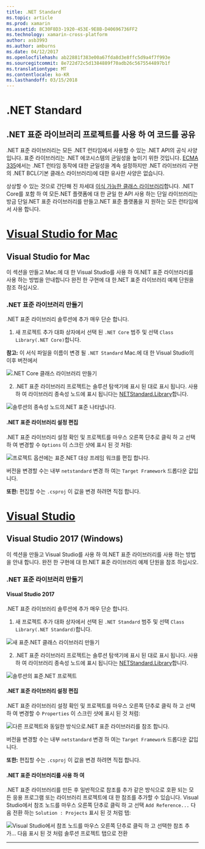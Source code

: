 ```yaml
---
title: .NET Standard
ms.topic: article
ms.prod: xamarin
ms.assetid: 8C30F8D3-1920-453E-9E8B-D40696736FF2
ms.technology: xamarin-cross-platform
author: asb3993
ms.author: amburns
ms.date: 04/12/2017
ms.openlocfilehash: ab22881f383e00a67fda8d3e8ffc5d9a4f7f993e
ms.sourcegitcommit: 8e722d72c5d1384889f70adb26c5675544897b1f
ms.translationtype: MT
ms.contentlocale: ko-KR
ms.lasthandoff: 03/15/2018
---
```

# <a name="net-standard"></a>.NET Standard

## <a name="using-net-standard-library-projects-to-share-code"></a>.NET 표준 라이브러리 프로젝트를 사용 하 여 코드를 공유

.NET 표준 라이브러리는 모든 .NET 런타임에서 사용할 수 있는 .NET API의 공식 사양입니다. 표준 라이브러리는 .NET 에코시스템의 균일성을 높이기 위한 것입니다.
[ECMA 335](https://github.com/dotnet/coreclr/blob/master/Documentation/project-docs/dotnet-standards.md)에서는 .NET 런타임 동작에 대한 균일성을 계속 설정하지만 .NET 라이브러리 구현의 .NET BCL(기본 클래스 라이브러리)에 대한 유사한 사양은 없습니다.

상상할 수 있는 것으로 간단해 진 차세대 [이식 가능한 클래스 라이브러리](https://msdn.microsoft.com/library/gg597391.aspx)합니다.
.NET Core를 포함 하 여 모든.NET 플랫폼에 대 한 균일 한 API 사용 하는 단일 라이브러리는 방금 단일.NET 표준 라이브러리를 만들고.NET 표준 플랫폼을 지 원하는 모든 런타임에서 사용 합니다.

# <a name="visual-studio-for-mactabvsmac"></a>[Visual Studio for Mac](#tab/vsmac)

## <a name="visual-studio-for-mac"></a>Visual Studio for Mac

이 섹션을 만들고 Mac.에 대 한 Visual Studio를 사용 하 여.NET 표준 라이브러리를 사용 하는 방법을 안내합니다 완전 한 구현에 대 한.NET 표준 라이브러리 예제 단원을 참조 하십시오.

### <a name="creating-a-net-standard-library"></a>.NET 표준 라이브러리 만들기

.NET 표준 라이브러리 솔루션에 추가 매우 단순 합니다.

1. 새 프로젝트 추가 대화 상자에서 선택 된 `.NET Core` 범주 및 선택 `Class Library(.NET Core)`합니다.

  **참고:** 이 서식 파일을 이름이 변경 될 `.NET Standard` Mac.에 대 한 Visual Studio의 이후 버전에서

  ![.NET Core 클래스 라이브러리 만들기](net-standard-images/vsm01.png)

2. .NET 표준 라이브러리 프로젝트는 솔루션 탐색기에 표시 된 대로 표시 됩니다. 사용 하 여 라이브러리 종속성 노드에 표시 됩니다는 [NETStandard.Library](https://www.nuget.org/packages/NETStandard.Library/)합니다.

  ![솔루션의 종속성 노드의.NET 표준 나타냅니다.](net-standard-images/vsm02.png)

#### <a name="editing-net-standard-library-settings"></a>.NET 표준 라이브러리 설정 편집

.NET 표준 라이브러리 설정 확인 및 프로젝트를 마우스 오른쪽 단추로 클릭 하 고 선택 하 여 변경할 수 `Options` 이 스크린 샷에 표시 된 것 처럼:

![프로젝트 옵션에는 표준.NET 대상 프레임 워크를 편집 합니다.](net-standard-images/vsm03.png)

버전을 변경할 수는 내부 `netstandard` 변경 하 여는 `Target Framework` 드롭다운 값입니다.

**또한:** 편집할 수는 `.csproj` 이 값을 변경 하려면 직접 합니다.

# <a name="visual-studiotabvswin"></a>[Visual Studio](#tab/vswin)

## <a name="visual-studio-2017-windows"></a>Visual Studio 2017 (Windows)

이 섹션을 만들고 Visual Studio를 사용 하 여.NET 표준 라이브러리를 사용 하는 방법을 안내 합니다. 완전 한 구현에 대 한.NET 표준 라이브러리 예제 단원을 참조 하십시오.

### <a name="creating-a-net-standard-library"></a>.NET 표준 라이브러리 만들기

#### <a name="visual-studio-2017"></a>Visual Studio 2017

.NET 표준 라이브러리 솔루션에 추가 매우 단순 합니다.

1. 새 프로젝트 추가 대화 상자에서 선택 된 `.NET Standard` 범주 및 선택 `Class Library(.NET Standard)`합니다.

  ![](net-standard-images/vs01.png "새 표준.NET 클래스 라이브러리 만들기")

2. .NET 표준 라이브러리 프로젝트는 솔루션 탐색기에 표시 된 대로 표시 됩니다. 사용 하 여 라이브러리 종속성 노드에 표시 됩니다는 [NETStandard.Library](https://www.nuget.org/packages/NETStandard.Library/)합니다.

  ![](net-standard-images/vs02.png "솔루션의 표준.NET 프로젝트")

#### <a name="editing-net-standard-library-settings"></a>.NET 표준 라이브러리 설정 편집

.NET 표준 라이브러리 설정 확인 및 프로젝트를 마우스 오른쪽 단추로 클릭 하 고 선택 하 여 변경할 수 `Properties` 이 스크린 샷에 표시 된 것 처럼:

![](net-standard-images/vs03.png "다른 프로젝트와 동일한 방식으로.NET 표준 라이브러리를 참조 합니다.")

버전을 변경할 수는 내부 `netstandard` 변경 하 여는 `Target Framework` 드롭다운 값입니다.

**또한:** 편집할 수는 `.csproj` 이 값을 변경 하려면 직접 합니다.

#### <a name="using-net-standard-library"></a>.NET 표준 라이브러리를 사용 하 여

.NET 표준 라이브러리를 만든 후 일반적으로 참조를 추가 같은 방식으로 호환 되는 모든 응용 프로그램 또는 라이브러리 프로젝트에 대 한 참조를 추가할 수 있습니다. Visual Studio에서 참조 노드를 마우스 오른쪽 단추로 클릭 하 고 선택 `Add Reference...` 다음 전환 하는 `Solution : Projects` 표시 된 것 처럼 탭:

![](net-standard-images/vs04.png "Visual Studio에서 참조 노드를 마우스 오른쪽 단추로 클릭 하 고 선택한 참조 추가... 다음 표시 된 것 처럼 솔루션 프로젝트 탭으로 전환")

-----


